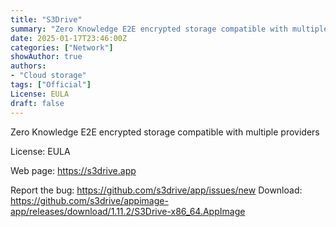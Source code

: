 ```yaml
---
title: "S3Drive"
summary: "Zero Knowledge E2E encrypted storage compatible with multiple providers"
date: 2025-01-17T23:46:00Z
categories: ["Network"]
showAuthor: true
authors:
- "Cloud storage"
tags: ["Official"]
License: EULA
draft: false
---
```


Zero Knowledge E2E encrypted storage compatible with multiple providers

License: EULA

Web page: <https://s3drive.app>

Report the bug: <https://github.com/s3drive/app/issues/new>
Download: <https://github.com/s3drive/appimage-app/releases/download/1.11.2/S3Drive-x86_64.AppImage>
